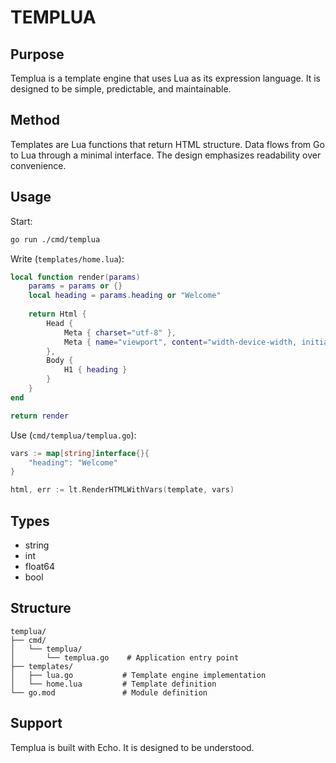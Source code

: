 # TEMPLUA

## Purpose

Templua is a template engine that uses Lua as its expression language. It is designed to be simple, predictable, and maintainable.

## Method

Templates are Lua functions that return HTML structure. Data flows from Go to Lua through a minimal interface. The design emphasizes readability over convenience.

## Usage

Start:
```sh
go run ./cmd/templua
```

Write (`templates/home.lua`):
```lua
local function render(params)
    params = params or {}
    local heading = params.heading or "Welcome"
    
    return Html {
        Head {
            Meta { charset="utf-8" },
            Meta { name="viewport", content="width-device-width, initial-scale=1" }
        },
        Body {
            H1 { heading }
        }
    }
end

return render
```

Use (`cmd/templua/templua.go`):
```go
vars := map[string]interface{}{
    "heading": "Welcome"
}

html, err := lt.RenderHTMLWithVars(template, vars)
```

## Types

- string
- int
- float64
- bool

## Structure

```
templua/
├── cmd/
│   └── templua/
│       └── templua.go    # Application entry point
├── templates/
│   ├── lua.go           # Template engine implementation
│   └── home.lua         # Template definition
└── go.mod               # Module definition
```

## Support

Templua is built with Echo. It is designed to be understood.
